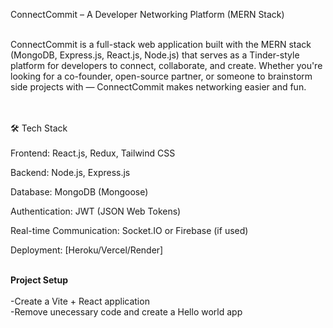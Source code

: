  ConnectCommit – A Developer Networking Platform (MERN Stack)<br><br>

ConnectCommit is a full-stack web application built with the MERN stack (MongoDB, Express.js, React.js, Node.js) that serves as a Tinder-style platform for developers to connect, collaborate, and create. Whether you're looking for a co-founder, open-source partner, or someone to brainstorm side projects with — ConnectCommit makes networking easier and fun.<br><br>


<br>🛠️ Tech Stack<br><br>
Frontend: React.js, Redux, Tailwind CSS<br>

Backend: Node.js, Express.js<br>

Database: MongoDB (Mongoose)<br>

Authentication: JWT (JSON Web Tokens)<br>

Real-time Communication: Socket.IO or Firebase (if used)<br>

Deployment: [Heroku/Vercel/Render]<br>

<br>________Project Setup________<br><br>
-Create a Vite + React application<br>
-Remove unecessary code and create a Hello world app<br>
